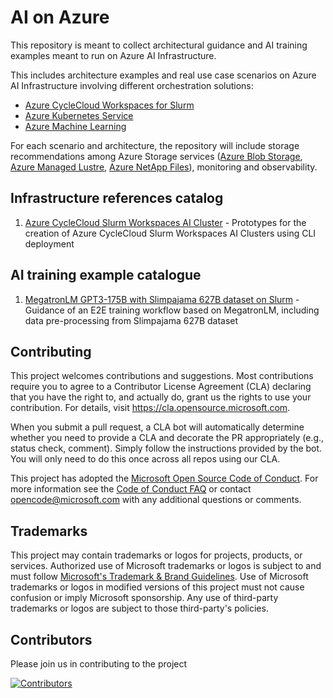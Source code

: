 # AI on Azure

This repository is meant to collect architectural guidance and AI training examples meant to run on Azure AI Infrastructure.

This includes architecture examples and real use case scenarios on Azure AI Infrastructure involving different orchestration solutions:
* [Azure CycleCloud Workspaces for Slurm](https://learn.microsoft.com/en-us/azure/cyclecloud/overview-ccws?view=cyclecloud-8)
* [Azure Kubernetes Service](https://learn.microsoft.com/en-us/azure/aks/what-is-aks)
* [Azure Machine Learning](https://learn.microsoft.com/en-us/azure/machine-learning/?view=azureml-api-2)  

For each scenario and architecture, the repository will include storage recommendations among Azure Storage services ([Azure Blob Storage](https://azure.microsoft.com/en-us/products/storage/blobs), [Azure Managed Lustre](https://learn.microsoft.com/en-us/azure/azure-managed-lustre/amlfs-overview), [Azure NetApp Files](https://learn.microsoft.com/en-us/azure/azure-netapp-files/azure-netapp-files-introduction)), monitoring and observability.

## Infrastructure references catalog

1. [Azure CycleCloud Slurm Workspaces AI Cluster](./infrastructure_references/azure_cyclecloud_workspaces_for_slurm/README.md) - Prototypes for the creation of Azure CycleCloud Slurm Workspaces AI Clusters using CLI deployment

## AI training example catalogue
1. [MegatronLM GPT3-175B with Slimpajama 627B dataset on Slurm](./examples/megatron-lm/GPT3-175B/slurm/README.md) - Guidance of an E2E training workflow based on MegatronLM, including data pre-processing from Slimpajama 627B dataset


## Contributing

This project welcomes contributions and suggestions.  Most contributions require you to agree to a
Contributor License Agreement (CLA) declaring that you have the right to, and actually do, grant us
the rights to use your contribution. For details, visit https://cla.opensource.microsoft.com.

When you submit a pull request, a CLA bot will automatically determine whether you need to provide
a CLA and decorate the PR appropriately (e.g., status check, comment). Simply follow the instructions
provided by the bot. You will only need to do this once across all repos using our CLA.

This project has adopted the [Microsoft Open Source Code of Conduct](https://opensource.microsoft.com/codeofconduct/).
For more information see the [Code of Conduct FAQ](https://opensource.microsoft.com/codeofconduct/faq/) or
contact [opencode@microsoft.com](mailto:opencode@microsoft.com) with any additional questions or comments.

## Trademarks

This project may contain trademarks or logos for projects, products, or services. Authorized use of Microsoft 
trademarks or logos is subject to and must follow 
[Microsoft's Trademark & Brand Guidelines](https://www.microsoft.com/en-us/legal/intellectualproperty/trademarks/usage/general).
Use of Microsoft trademarks or logos in modified versions of this project must not cause confusion or imply Microsoft sponsorship.
Any use of third-party trademarks or logos are subject to those third-party's policies.

## Contributors

Please join us in contributing to the project

[![Contributors](https://contrib.rocks/image?repo=Azure/ai-on-azure)](https://github.com/Azure/ai-on-azure/graphs/contributors)
